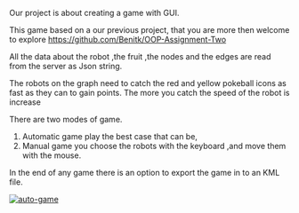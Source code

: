 Our project is about creating a game with GUI.

This game based on a our previous project, that you are more then welcome to explore  https://github.com/Benitk/OOP-Assignment-Two

All the data about the robot ,the fruit ,the nodes and the edges are read from the server as Json string.

The robots on the graph need to catch the red and yellow pokeball icons as fast as they can to gain points.
The more you catch the speed of the robot is increase

There are two modes of game.
1. Automatic game play the best case that can be,
2. Manual game you choose the robots with the keyboard ,and move them with the mouse.

In the end of any game there is an option to export the game in to an KML file.

<a href="https://ibb.co/Fn1sKfk"><img src="https://i.ibb.co/kMT3xrV/auto-game.png" alt="auto-game" border="0"></a>
